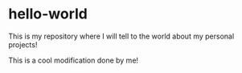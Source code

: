 # hello-world
This is my repository where I will tell to the world about my personal projects!

This is a cool modification done by me!
